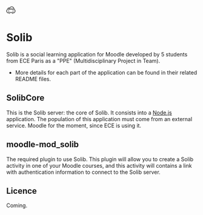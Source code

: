 ![](mod-moodle_solib/pix/icon.png)
# Solib
Solib is a social learning application for Moodle developed by 5 students from ECE Paris as a "PPE" (Multidisciplinary Project in Team).

* More details for each part of the application can be found in their related README files.

## SolibCore
This is the Solib server: the core of Solib. It consists into a [Node.js](http://nodejs.org/) application. The population of this application must come from an external service. Moodle for the moment, since ECE is using it.

## moodle-mod_solib
The required plugin to use Solib. This plugin will allow you to create a Solib activity in one of your Moodle courses, and this activity will contains a link with authentication information to connect to the Solib server.

## Licence
Coming.
